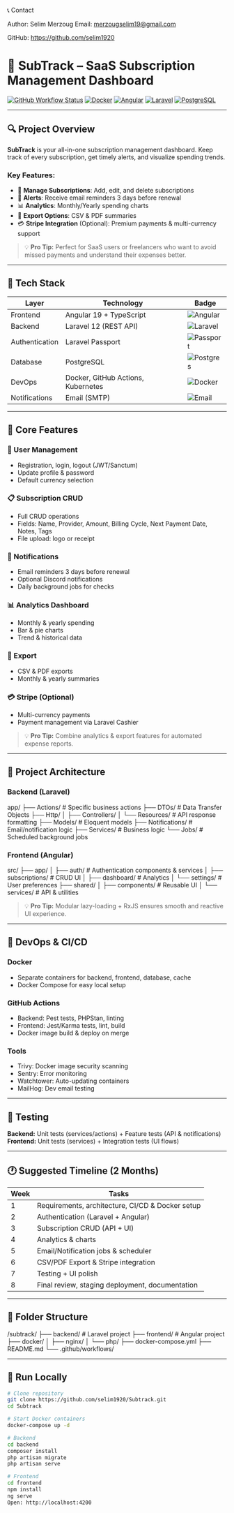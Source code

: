 
📞 Contact

Author: Selim Merzoug
Email: merzougselim19@gmail.com

GitHub: https://github.com/selim1920


# 🎯 SubTrack – SaaS Subscription Management Dashboard

[![GitHub Workflow Status](https://img.shields.io/github/actions/workflow/status/selim1920/Subtrack/main.yml?branch=main&style=for-the-badge)](https://github.com/selim1920/Subtrack/actions) 
[![Docker](https://img.shields.io/badge/Docker-Ready-blue?style=for-the-badge&logo=docker)](https://www.docker.com/) 
[![Angular](https://img.shields.io/badge/Angular-19-red?style=for-the-badge&logo=angular)](https://angular.io/) 
[![Laravel](https://img.shields.io/badge/Laravel-12-red?style=for-the-badge&logo=laravel)](https://laravel.com/) 
[![PostgreSQL](https://img.shields.io/badge/PostgreSQL-14-blue?style=for-the-badge&logo=postgresql)](https://www.postgresql.org/)

---

## 🔍 Project Overview

**SubTrack** is your all-in-one subscription management dashboard. Keep track of every subscription, get timely alerts, and visualize spending trends.  

### Key Features:
- 📝 **Manage Subscriptions**: Add, edit, and delete subscriptions
- 🔔 **Alerts**: Receive email reminders 3 days before renewal
- 📊 **Analytics**: Monthly/Yearly spending charts
- 📁 **Export Options**: CSV & PDF summaries
- 💳 **Stripe Integration** (Optional): Premium payments & multi-currency support

> 💡 **Pro Tip:** Perfect for SaaS users or freelancers who want to avoid missed payments and understand their expenses better.

---

## 🧱 Tech Stack

| Layer         | Technology                  | Badge |
| ------------- | --------------------------- | ----- |
| Frontend      | Angular 19 + TypeScript     | ![Angular](https://img.shields.io/badge/Angular-19-red?style=flat-square&logo=angular) |
| Backend       | Laravel 12 (REST API)       | ![Laravel](https://img.shields.io/badge/Laravel-12-red?style=flat-square&logo=laravel) |
| Authentication| Laravel Passport            | ![Passport](https://img.shields.io/badge/Passport-Secure-blue?style=flat-square) |
| Database      | PostgreSQL                  | ![Postgres](https://img.shields.io/badge/PostgreSQL-14-blue?style=flat-square&logo=postgresql) |
| DevOps        | Docker, GitHub Actions, Kubernetes | ![Docker](https://img.shields.io/badge/Docker-Ready-blue?style=flat-square&logo=docker) |
| Notifications | Email (SMTP)                | ![Email](https://img.shields.io/badge/Email-SMTP-yellow?style=flat-square) |

---

## 🧩 Core Features

### 👤 User Management
- Registration, login, logout (JWT/Sanctum)
- Update profile & password
- Default currency selection

### 📋 Subscription CRUD
- Full CRUD operations
- Fields: Name, Provider, Amount, Billing Cycle, Next Payment Date, Notes, Tags
- File upload: logo or receipt

### 🔔 Notifications
- Email reminders 3 days before renewal
- Optional Discord notifications
- Daily background jobs for checks

### 📊 Analytics Dashboard
- Monthly & yearly spending
- Bar & pie charts
- Trend & historical data

### 🧾 Export
- CSV & PDF exports
- Monthly & yearly summaries

### 💳 Stripe (Optional)
- Multi-currency payments
- Payment management via Laravel Cashier

> 💡 **Pro Tip:** Combine analytics & export features for automated expense reports.

---

## 📐 Project Architecture

### Backend (Laravel)


app/
├── Actions/ # Specific business actions
├── DTOs/ # Data Transfer Objects
├── Http/
│ ├── Controllers/
│ └── Resources/ # API response formatting
├── Models/ # Eloquent models
├── Notifications/ # Email/notification logic
├── Services/ # Business logic
└── Jobs/ # Scheduled background jobs





### Frontend (Angular)
src/
├── app/
│ ├── auth/ # Authentication components & services
│ ├── subscriptions/ # CRUD UI
│ ├── dashboard/ # Analytics
│ └── settings/ # User preferences
├── shared/
│ ├── components/ # Reusable UI
│ └── services/ # API & utilities












> 💡 **Pro Tip:** Modular lazy-loading + RxJS ensures smooth and reactive UI experience.

---

## 🔧 DevOps & CI/CD

### Docker
- Separate containers for backend, frontend, database, cache
- Docker Compose for easy local setup

### GitHub Actions
- Backend: Pest tests, PHPStan, linting
- Frontend: Jest/Karma tests, lint, build
- Docker image build & deploy on merge

### Tools
- Trivy: Docker image security scanning
- Sentry: Error monitoring
- Watchtower: Auto-updating containers
- MailHog: Dev email testing

---

## 🧪 Testing

**Backend:** Unit tests (services/actions) + Feature tests (API & notifications)  
**Frontend:** Unit tests (services) + Integration tests (UI flows)  

---

## 🕐 Suggested Timeline (2 Months)

| Week | Tasks |
|------|-------|
| 1    | Requirements, architecture, CI/CD & Docker setup |
| 2    | Authentication (Laravel + Angular) |
| 3    | Subscription CRUD (API + UI) |
| 4    | Analytics & charts |
| 5    | Email/Notification jobs & scheduler |
| 6    | CSV/PDF Export & Stripe integration |
| 7    | Testing + UI polish |
| 8    | Final review, staging deployment, documentation |

---

## 📁 Folder Structure
/subtrack/
├── backend/ # Laravel project
├── frontend/ # Angular project
├── docker/
│ ├── nginx/
│ └── php/
├── docker-compose.yml
├── README.md
└── .github/workflows/



---

## 🚀 Run Locally

```bash
# Clone repository
git clone https://github.com/selim1920/Subtrack.git
cd Subtrack

# Start Docker containers
docker-compose up -d

# Backend
cd backend
composer install
php artisan migrate
php artisan serve

# Frontend
cd frontend
npm install
ng serve
Open: http://localhost:4200

